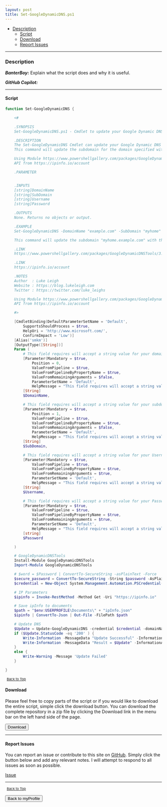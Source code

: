 ```yaml
---
layout: post
title: Set-GoogleDynamicDNS.ps1
---
```


- [Description](#description)
  - [Script](#script)
  - [Download](#download)
  - [Report Issues](#report-issues)

---

### Description

**_BanterBoy:_** Explain what the script does and why it is useful.

**_GitHub Copilot:_**

---

#### Script

```powershell
function Set-GoogleDynamicDNS {

    <#

    .SYNOPSIS
    Set-GoogleDynamicDNS.ps1 - Cmdlet to update your Google Dynamic DNS Record.

    .DESCRIPTION
    The Set-GoogleDynamicDNS Cmdlet can update your Google Dynamic DNS Record using the module GoogleDynamicDNSTools.
    This command will update the subdomain for the domain specified with the external IP with the computers current internet connection.

    Using Module https://www.powershellgallery.com/packages/GoogleDynamicDNSTools/3.0
    API from https://ipinfo.io/account

    .PARAMETER


    .INPUTS
    [string]DomainName
    [string]SubDomain
    [string]Username
    [string]Password

    .OUTPUTS
    None. Returns no objects or output.

    .EXAMPLE
    Set-GoogleDynamicDNS -DomainName "example.com" -SubDomain "myhome" -Username "[USERNAME]" -Password "[PASSWORD]"

    This command will update the subdomain "myhome.example.com" with the external IP for the current internet connection.

    .LINK
    https://www.powershellgallery.com/packages/GoogleDynamicDNSTools/3.0

    .LINK
    https://ipinfo.io/account

    .NOTES
    Author	: Luke Leigh
    Website	: https://blog.lukeleigh.com
    Twitter	: https://twitter.com/luke_leighs

    Using Module https://www.powershellgallery.com/packages/GoogleDynamicDNSTools/3.0
    API from https://ipinfo.io/account

    #>

    [CmdletBinding(DefaultParameterSetName = 'Default',
        SupportsShouldProcess = $true,
        HelpUri = 'http://www.microsoft.com/',
        ConfirmImpact = 'Low')]
    [Alias('smkm')]
    [OutputType([String])]
    Param (
        # This field requires will accept a string value for your domains FQDN - e.g. "example.com"
        [Parameter(Mandatory = $true,
            Position = 0,
            ValueFromPipeline = $true,
            ValueFromPipelineByPropertyName = $true,
            ValueFromRemainingArguments = $false,
            ParameterSetName = 'Default',
            HelpMessage = "This field requires will accept a string value for your domains FQDN - e.g. 'example.com'")]
        [String]
        $DomainName,

        # This field requires will accept a string value for your subdomain - e.g. "myhome"
        [Parameter(Mandatory = $true,
            Position = 1,
            ValueFromPipeline = $true,
            ValueFromPipelineByPropertyName = $true,
            ValueFromRemainingArguments = $false,
            ParameterSetName = 'Default',
            HelpMessage = "This field requires will accept a string value for your subdomain - e.g. 'myhome' ")]
        [String]
        $SubDomain,

        # This field requires will accept a string value for your Username - e.g. "[USERNAME]"
        [Parameter(Mandatory = $true,
            ValueFromPipeline = $true,
            ValueFromPipelineByPropertyName = $true,
            ValueFromRemainingArguments = $true,
            ParameterSetName = 'Default',
            HelpMessage = "This field requires will accept a string value for your Username - e.g. '[USERNAME]' ")]
        [String]
        $Username,

        # This field requires will accept a string value for your Password - e.g. "[PASSWORD]"
        [Parameter(Mandatory = $true,
            ValueFromPipeline = $true,
            ValueFromPipelineByPropertyName = $true,
            ValueFromRemainingArguments = $true,
            ParameterSetName = 'Default',
            HelpMessage = "This field requires will accept a string value for your Password - e.g. '[PASSWORD]' ")]
        [string]
        $Password

    )

    # GoogleDynamicDNSTools
    Install-Module GoogleDynamicDNSTools
    Import-Module GoogleDynamicDNSTools

    # $word = $Password | ConvertTo-SecureString -asPlainText -Force
    $secure_password = ConvertTo-SecureString -String $password -AsPlainText -Force
    $credential = New-Object System.Management.Automation.PSCredential($username, $secure_password)

    # IP Parameters
    $ipinfo = Invoke-RestMethod -Method Get -Uri "https://ipinfo.io"

    # Save ipInfo to documents
    $path = "$env:USERPROFILE\Documents\" + "ipInfo.json"
    $ipinfo | ConvertTo-Json | Out-File -FilePath $path

    # Update DNS
    $Update = Update-GoogleDynamicDNS -credential $credential -domainName $DomainName -subdomainName $SubDomain -ip $ipinfo.ip
    if ($Update.StatusCode -eq '200' ) {
        Write-Information -MessageData "Update Successful" -InformationAction Continue
        Write-Information -MessageData "Result = $Update" -InformationAction Continue
    }
    else {
        Write-Warning -Message 'Update Failed'
    }

}
```

<span style="font-size:11px;"><a href="#"><i class="fas fa-caret-up" aria-hidden="true" style="color: white; margin-right:5px;"></i>Back to Top</a></span>

#### Download

Please feel free to copy parts of the script or if you would like to download the entire script, simple click the download button. You can download the complete repository in a zip file by clicking the Download link in the menu bar on the left hand side of the page.

<button class="btn" type="submit" onclick="window.open('/PowerShell/functions/myProfile/Set-GoogleDynamicDNS.ps1')">
    <i class="fa fa-cloud-download-alt">
    </i>
        Download
</button>

---

#### Report Issues

You can report an issue or contribute to this site on <a href="https://github.com/BanterBoy/scripts-blog/issues">GitHub</a>. Simply click the button below and add any relevant notes. I will attempt to respond to all issues as soon as possible.

<!-- Place this tag where you want the button to render. -->

<a class="github-button" href="https://github.com/BanterBoy/scripts-blog/issues/new?title=Set-GoogleDynamicDNS.ps1&body=There is a problem with this function. Please find details below." data-show-count="true" aria-label="Issue BanterBoy/scripts-blog on GitHub">Issue</a>

---

<span style="font-size:11px;"><a href="#"><i class="fas fa-caret-up" aria-hidden="true" style="color: white; margin-right:5px;"></i>Back to Top</a></span>

<a href="/menu/_pages/myProfile.html">
    <button class="btn">
        <i class='fas fa-reply'>
        </i>
            Back to myProfile
    </button>
</a>

[1]: http://ecotrust-canada.github.io/markdown-toc
[2]: https://github.com/googlearchive/code-prettify
